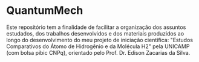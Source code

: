 # QuantumMech
Este repositório tem a finalidade de facilitar a organização dos assuntos estudados, dos trabalhos desenvolvidos e dos materiais produzidos ao longo do desenvolvimento do meu projeto de iniciação científica: "Estudos Comparativos do Átomo de Hidrogênio e da Molécula H2" pela UNICAMP (com bolsa pibic CNPq), orientado pelo Prof. Dr. Edison Zacarias da Silva.
